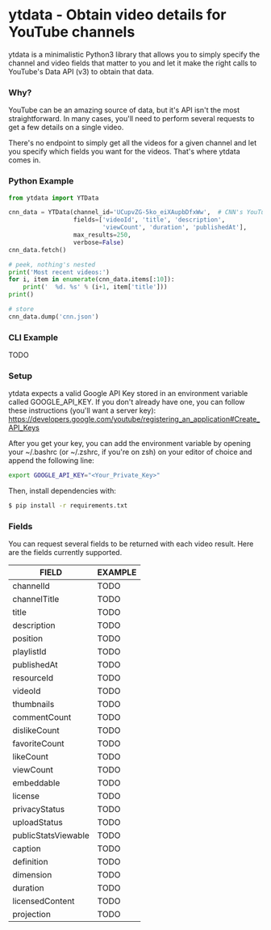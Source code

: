 # ytdata - Obtain video details for YouTube channels

ytdata is a minimalistic Python3 library that allows you to simply specify the channel and video fields that matter to you and let it make the right calls to YouTube's Data API (v3) to obtain that data.

### Why?

YouTube can be an amazing source of data, but it's API isn't the most straightforward. In many cases, you'll need to perform several requests to get a few details on a single video. 

There's no endpoint to simply get all the videos for a given channel and let you specify which fields you want for the videos. That's where ytdata comes in.

### Python Example

```python
from ytdata import YTData

cnn_data = YTData(channel_id='UCupvZG-5ko_eiXAupbDfxWw',  # CNN's YouTube channel
                  fields=['videoId', 'title', 'description',
                          'viewCount', 'duration', 'publishedAt'],
                  max_results=250,
                  verbose=False)
cnn_data.fetch()

# peek, nothing's nested
print('Most recent videos:')
for i, item in enumerate(cnn_data.items[:10]):
    print('  %d. %s' % (i+1, item['title']))
print()

# store
cnn_data.dump('cnn.json')
```

### CLI Example

TODO

### Setup

ytdata expects a valid Google API Key stored in an environment variable called GOOGLE_API_KEY.
If you don't already have one, you can follow these instructions (you'll want a server key):
https://developers.google.com/youtube/registering_an_application#Create_API_Keys

After you get your key, you can add the environment variable by opening your ~/.bashrc (or ~/.zshrc, if you're on zsh) on your editor of choice and append the following line:
```sh
export GOOGLE_API_KEY="<Your_Private_Key>"
```

Then, install dependencies with:
```sh
$ pip install -r requirements.txt
```

### Fields

You can request several fields to be returned with each video result. Here are the fields currently supported.

| FIELD | EXAMPLE |
| ------ | ------ |
| channelId | TODO |
| channelTitle | TODO |
| title | TODO |
| description | TODO |
| position | TODO |
| playlistId | TODO |
| publishedAt | TODO |
| resourceId | TODO |
| videoId | TODO |
| thumbnails | TODO |
| commentCount | TODO |
| dislikeCount | TODO |
| favoriteCount | TODO |
| likeCount | TODO |
| viewCount | TODO |
| embeddable | TODO |
| license | TODO |
| privacyStatus | TODO |
| uploadStatus | TODO |
| publicStatsViewable | TODO |
| caption | TODO |
| definition | TODO |
| dimension | TODO |
| duration | TODO |
| licensedContent | TODO |
| projection | TODO |

